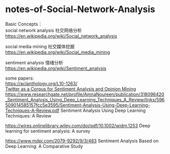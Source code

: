 # notes-of-Social-Network-Analysis
Basic Concepts：  
social network analysis   社交网络分析   https://en.wikipedia.org/wiki/Social_network_analysis

social media mining   社交媒体挖掘   https://en.wikipedia.org/wiki/Social_media_mining

sentiment analysis     情绪分析   https://en.wikipedia.org/wiki/Sentiment_analysis  
  
  
some papers:  
https://aclanthology.org/L10-1263/  
[Twitter as a Corpus for Sentiment Analysis and Opinion Mining](http://www.lrec-conf.org/proceedings/lrec2010/pdf/385_Paper.pdf)  
https://www.researchgate.net/profile/AmnaNoureen/publication/318096420_Sentiment_Analysis_Using_Deep_Learning_Techniques_A_Review/links/596509014585157fcc5e3595/Sentiment-Analysis-Using-Deep-Learning-Techniques-A-Review.pdf     Sentiment Analysis Using Deep Learning Techniques: A Review

https://wires.onlinelibrary.wiley.com/doi/pdf/10.1002/widm.1253    Deep learning for sentiment analysis: A survey

https://www.mdpi.com/2079-9292/9/3/483     Sentiment Analysis Based on Deep Learning: A Comparative Study

